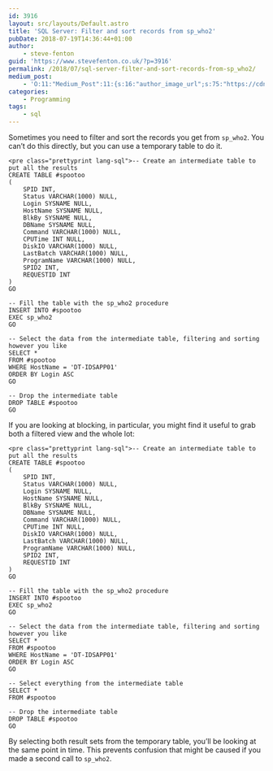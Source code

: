 ```yaml
---
id: 3916
layout: src/layouts/Default.astro
title: 'SQL Server: Filter and sort records from sp_who2'
pubDate: 2018-07-19T14:36:44+01:00
author:
    - steve-fenton
guid: 'https://www.stevefenton.co.uk/?p=3916'
permalink: /2018/07/sql-server-filter-and-sort-records-from-sp_who2/
medium_post:
    - 'O:11:"Medium_Post":11:{s:16:"author_image_url";s:75:"https://cdn-images-1.medium.com/fit/c/400/400/1*eXkhfEuF41g5W_xnc_ydLA.jpeg";s:10:"author_url";s:38:"https://medium.com/@steve.fenton.co.uk";s:11:"byline_name";N;s:12:"byline_email";N;s:10:"cross_link";s:3:"yes";s:2:"id";s:11:"1561bba8775";s:21:"follower_notification";s:3:"yes";s:7:"license";s:19:"all-rights-reserved";s:14:"publication_id";s:2:"-1";s:6:"status";s:5:"draft";s:3:"url";s:50:"https://medium.com/@steve.fenton.co.uk/1561bba8775";}'
categories:
    - Programming
tags:
    - sql
---
```


Sometimes you need to filter and sort the records you get from `sp_who2`. You can’t do this directly, but you can use a temporary table to do it.

```
<pre class="prettyprint lang-sql">-- Create an intermediate table to put all the results
CREATE TABLE #spootoo
(
    SPID INT,  
    Status VARCHAR(1000) NULL,  
    Login SYSNAME NULL,  
    HostName SYSNAME NULL,  
    BlkBy SYSNAME NULL,  
    DBName SYSNAME NULL,  
    Command VARCHAR(1000) NULL,  
    CPUTime INT NULL,  
    DiskIO VARCHAR(1000) NULL,  
    LastBatch VARCHAR(1000) NULL,  
    ProgramName VARCHAR(1000) NULL,  
    SPID2 INT,
    REQUESTID INT
)
GO

-- Fill the table with the sp_who2 procedure
INSERT INTO #spootoo
EXEC sp_who2
GO

-- Select the data from the intermediate table, filtering and sorting however you like
SELECT *
FROM #spootoo
WHERE HostName = 'DT-IDSAPP01'
ORDER BY Login ASC
GO

-- Drop the intermediate table
DROP TABLE #spootoo
GO
```

If you are looking at blocking, in particular, you might find it useful to grab both a filtered view and the whole lot:

```
<pre class="prettyprint lang-sql">-- Create an intermediate table to put all the results
CREATE TABLE #spootoo
(
    SPID INT,  
    Status VARCHAR(1000) NULL,  
    Login SYSNAME NULL,  
    HostName SYSNAME NULL,  
    BlkBy SYSNAME NULL,  
    DBName SYSNAME NULL,  
    Command VARCHAR(1000) NULL,  
    CPUTime INT NULL,  
    DiskIO VARCHAR(1000) NULL,  
    LastBatch VARCHAR(1000) NULL,  
    ProgramName VARCHAR(1000) NULL,  
    SPID2 INT,
    REQUESTID INT
)
GO

-- Fill the table with the sp_who2 procedure
INSERT INTO #spootoo
EXEC sp_who2
GO

-- Select the data from the intermediate table, filtering and sorting however you like
SELECT *
FROM #spootoo
WHERE HostName = 'DT-IDSAPP01'
ORDER BY Login ASC
GO

-- Select everything from the intermediate table
SELECT *
FROM #spootoo

-- Drop the intermediate table
DROP TABLE #spootoo
GO
```

By selecting both result sets from the temporary table, you’ll be looking at the same point in time. This prevents confusion that might be caused if you made a second call to `sp_who2`.